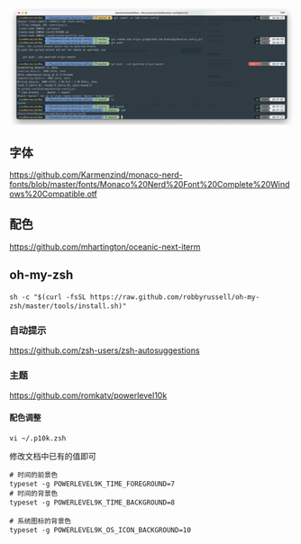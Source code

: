 ![](./iterm2.png)
## 字体
https://github.com/Karmenzind/monaco-nerd-fonts/blob/master/fonts/Monaco%20Nerd%20Font%20Complete%20Windows%20Compatible.otf

## 配色
https://github.com/mhartington/oceanic-next-iterm

## oh-my-zsh
```
sh -c "$(curl -fsSL https://raw.github.com/robbyrussell/oh-my-zsh/master/tools/install.sh)"
```

### 自动提示
https://github.com/zsh-users/zsh-autosuggestions

### 主题
https://github.com/romkatv/powerlevel10k 

#### 配色调整

`vi ~/.p10k.zsh`

修改文档中已有的值即可

```
# 时间的前景色
typeset -g POWERLEVEL9K_TIME_FOREGROUND=7
# 时间的背景色
typeset -g POWERLEVEL9K_TIME_BACKGROUND=8

# 系统图标的背景色
typeset -g POWERLEVEL9K_OS_ICON_BACKGROUND=10
```